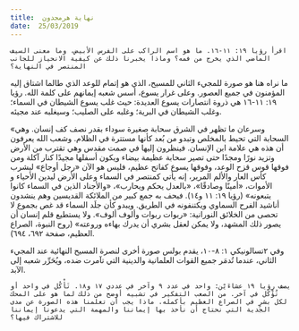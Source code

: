 ```yaml
---
title:  نهاية هرمجدون
date:  25/03/2019
---
```


`اقرأ رؤيا ١٩: ١١-١٦. ما هو اسم الراكب على الفرس الأبيض، وما معنى السيف الماضي الذي يخرج من فمه؟ وماذا يخبرنا ذلك عن كيفية الانحياز للجانب المنتصر في النهاية؟`

ما نراه هنا هو صورة للمجيء الثاني للمسيح، الذي هو إتمام للوعد الذي طالما اشتاق إليه المؤمنون في جميع العصور. وعلى غرار يسوع، أسس شعبه إيمانهم على كلمة الله. رؤيا ١٩: ١١-١٦ هي ذروة انتصارات يسوع العديدة: حيث غلب يسوع الشيطان في السماء؛ وغلب الشيطان في البرية؛ وغلبه على الصليب؛ وسيغلبه عند مجيئه.

«وسرعان ما تظهر في الشرق سحابة صغيرة سوداء بقدر نصف كف إنسان. وهي السحابة التي تحيط بالمخلص وتبدو من بُعد كأنها مستترة في الظلام. وشعب الله يعرفون أن هذه هي علامة ابن الإنسان. فينظرون إليها في صمت مقدس وهي تقترب من الأرض وتزيد نورًا ومجدًا حتى تصير سحابة عظيمة بيضاء ويكون أسفلها مجيدًا كنار آكلة ومن فوقها قوس قزح الوعد، وفوقها يسوع كفاتح عظيم، فليس هو الآن «رجل أوجاع» ليشرب كأس العار والألم المرير، إنه يأتي كمنتصر في السماء وعلى الأرض ليدين الأحياء و الأموات، «أمينًا وصادقًا»، «بالعدل يحكم ويحارب»، «والأجناد الذين في السماء كانوا يتبعونه» (رؤيا ١٩: ١١ و١٤). فيحف به جمع كبير من الملائكة القديسين وهم ينشدون أناشيد الفرح السماوي ويكتنفونه في الطريق. ويبدو كأن جلَد السماء قد غص بجموع لا تحصى من الخلائق النورانية: «ربوات ربوات وألوف ألوف». ولا يستطيع قلم إنسان أن يصور ذلك المشهد، ولا يمكن لعقل بشري أن يدرك بهاءه وروعته» (روح النبوة، الصراع العظيم، صفحة ٦٩٢، ٦٩٤).

وفي ٢تسالونيكي ١: ٨-١٠، يقدم بولس صورة أخرى لنصرة المسيح النهائية عند المجيء الثاني، عندما تُدمَر جميع القوات العلمانية والدينية التي تآمرت ضده، ويُحَرِّر شعبه إلى الآبد.

`يصف رؤيا ١٩ عشاءَيْن: واحد في عدد ٩ وآخر في عددي ١٧ و١٨. تَأْكُل في واحد أو تُؤْكَل في آخر. من الصعب التفكير في تشبيه أوضح من ذلك لما هو على المحك لكل بشرٍ في الصراع العظيم بأكمله. ماذا يجب أن تعلمنا هذه الصورة عن مدى الجدية التي نحتاج أن نأخذ بها إيماننا والمهمة التي يدعونا إيماننا للاشتراك فيها؟`